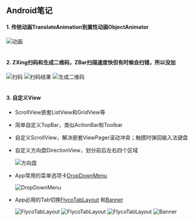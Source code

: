 ## Android笔记
#### 1. 传统动画TranslateAnimation到属性动画ObjectAnimator
  ![动画](http://oa4p40bdn.bkt.clouddn.com/Animator.gif "动画") 
<br /> 
<br /> 
#### 2. ZXing扫码和生成二维码，ZBar扫描速度快但有时候会扫错，所以没加
  ![扫码](http://oa4p40bdn.bkt.clouddn.com/%E6%89%AB%E6%8F%8F%E6%9D%A1%E5%BD%A2%E7%A0%81%E6%88%96%E4%BA%8C%E7%BB%B4%E7%A0%81.gif "扫码")  ![扫码结果](http://oa4p40bdn.bkt.clouddn.com/33.gif "扫码结果")  ![生成二维码](http://oa4p40bdn.bkt.clouddn.com/%E7%94%9F%E6%88%90%E4%BA%8C%E7%BB%B4%E7%A0%81.gif "生成二维码")
<br /> 
<br /> 
#### 3. 自定义View
* ScrollView嵌套ListView和GridView等
* 简单自定义TopBar，类似ActionBar和Toolbar
* 自定义ScrollView，解决嵌套ViewPager滚动冲突；触摸时弹回输入法键盘
* 自定义方向盘DirectionView，划分前后左右四个区域       

  ![方向盘](http://oa4p40bdn.bkt.clouddn.com/1.gif "方向盘")
* App常用的菜单选项卡[DropDownMenu](https://github.com/baiiu/DropDownMenu)

  ![DropDownMenu](https://github.com/baiiu/DropDownMenu/blob/master/images/dropDownMenu.gif "DropDownMenu")
* App必用的Tab切换[FlycoTabLayout](https://github.com/H07000223/FlycoTabLayout) 和[Banner](https://github.com/H07000223/FlycoBanner_Master)
 
  ![FlycoTabLayout](https://github.com/H07000223/FlycoTabLayout/blob/master/preview_1.gif "FlycoTabLayout") ![FlycoTabLayout](https://github.com/H07000223/FlycoTabLayout/blob/master/preview_2.gif "FlycoTabLayout") ![FlycoTabLayout](https://github.com/H07000223/FlycoTabLayout/blob/master/preview_3.gif "FlycoTabLayout") ![Banner](https://github.com/H07000223/FlycoBanner_Master/blob/master/preview_FlycoBanner.gif "Banner")
